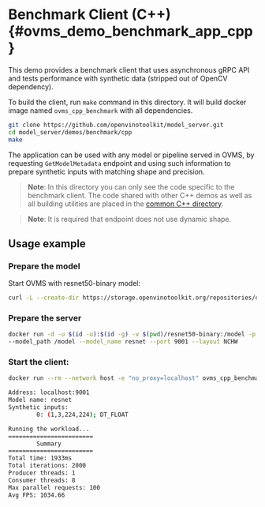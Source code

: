 # Benchmark Client (C++) {#ovms_demo_benchmark_app_cpp}

This demo provides a benchmark client that uses asynchronous gRPC API and tests performance with synthetic data (stripped out of OpenCV dependency).

To build the client, run `make` command in this directory. It will build docker image named `ovms_cpp_benchmark` with all dependencies.
```bash
git clone https://github.com/openvinotoolkit/model_server.git
cd model_server/demos/benchmark/cpp
make
```
The application can be used with any model or pipeline served in OVMS, by requesting `GetModelMetadata` endpoint and using such information to prepare synthetic inputs with matching shape and precision.

> **Note**: In this directory you can only see the code specific to the benchmark client. The code shared with other C++ demos as well as all building utilities are placed in the [common C++ directory](https://github.com/openvinotoolkit/model_server/tree/releases/2024/4/demos/common/cpp).

> **Note**: It is required that endpoint does not use dynamic shape.

## Usage example

### Prepare the model
Start OVMS with resnet50-binary model:
```bash
curl -L --create-dir https://storage.openvinotoolkit.org/repositories/open_model_zoo/2022.1/models_bin/2/resnet50-binary-0001/FP32-INT1/resnet50-binary-0001.bin -o resnet50-binary/1/model.bin https://storage.openvinotoolkit.org/repositories/open_model_zoo/2022.1/models_bin/2/resnet50-binary-0001/FP32-INT1/resnet50-binary-0001.xml -o resnet50-binary/1/model.xml
```

### Prepare the server
```bash
docker run -d -u $(id -u):$(id -g) -v $(pwd)/resnet50-binary:/model -p 9001:9001 openvino/model_server:latest \
--model_path /model --model_name resnet --port 9001 --layout NCHW
```

### Start the client:
```bash
docker run --rm --network host -e "no_proxy=localhost" ovms_cpp_benchmark ./synthetic_client_async_benchmark --grpc_port=9001 --iterations=2000 --max_parallel_requests=100 --consumers=8 --producers=1

Address: localhost:9001
Model name: resnet
Synthetic inputs:
        0: (1,3,224,224); DT_FLOAT

Running the workload...
========================
        Summary
========================
Total time: 1933ms
Total iterations: 2000
Producer threads: 1
Consumer threads: 8
Max parallel requests: 100
Avg FPS: 1034.66
```

